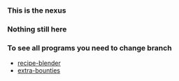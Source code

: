 ### This is the nexus 

### Nothing still here

### To see all programs you need to change branch
- [recipe-blender](https://github.com/DevDyna/DataThings/tree/recipe-blender)
- [extra-bounties](https://github.com/DevDyna/DataThings/tree/extra-bounties)
